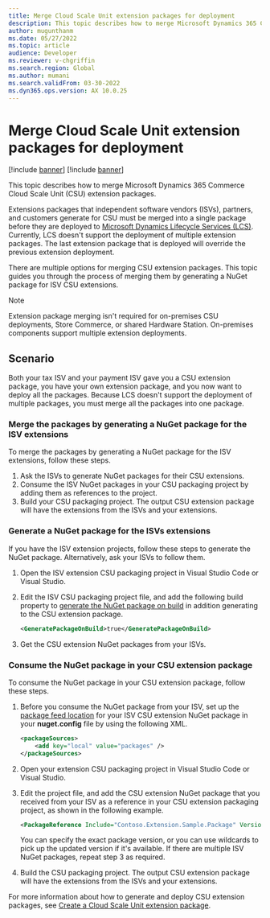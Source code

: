 ```yaml
---
title: Merge Cloud Scale Unit extension packages for deployment
description: This topic describes how to merge Microsoft Dynamics 365 Commerce Cloud Scale Unit (CSU) extension packages for deployment.
author: mugunthanm
ms.date: 05/27/2022
ms.topic: article
audience: Developer
ms.reviewer: v-chgriffin
ms.search.region: Global
ms.author: mumani
ms.search.validFrom: 03-30-2022
ms.dyn365.ops.version: AX 10.0.25
---
```


# Merge Cloud Scale Unit extension packages for deployment

[!include [banner](../includes/banner.md)]
[!include [banner](../includes/preview-banner.md)]

This topic describes how to merge Microsoft Dynamics 365 Commerce Cloud Scale Unit (CSU) extension packages.

Extensions packages that independent software vendors (ISVs), partners, and customers generate for CSU must be merged into a single package before they are deployed to [Microsoft Dynamics Lifecycle Services (LCS)](https://lcs.dynamics.com/Logon/Index). Currently, LCS doesn't support the deployment of multiple extension packages. The last extension package that is deployed will override the previous extension deployment.

There are multiple options for merging CSU extension packages. This topic guides you through the process of merging them by generating a NuGet package for ISV CSU extensions.

> [!NOTE]
> Extension package merging isn't required for on-premises CSU deployments, Store Commerce, or shared Hardware Station. On-premises components support multiple extension deployments.

## Scenario

Both your tax ISV and your payment ISV gave you a CSU extension package, you have your own extension package, and you now want to deploy all the packages. Because LCS doesn't support the deployment of multiple packages, you must merge all the packages into one package.

### Merge the packages by generating a NuGet package for the ISV extensions

To merge the packages by generating a NuGet package for the ISV extensions, follow these steps.

1. Ask the ISVs to generate NuGet packages for their CSU extensions.
1. Consume the ISV NuGet packages in your CSU packaging project by adding them as references to the project.
1. Build your CSU packaging project. The output CSU extension package will have the extensions from the ISVs and your extensions.

### Generate a NuGet package for the ISVs extensions

If you have the ISV extension projects, follow these steps to generate the NuGet package. Alternatively, ask your ISVs to follow them.

1. Open the ISV extension CSU packaging project in Visual Studio Code or Visual Studio.
1. Edit the ISV CSU packaging project file, and add the following build property to [generate the NuGet package on build](/nuget/create-packages/creating-a-package-msbuild#automatically-generate-package-on-build) in addition generating to the CSU extension package.

    ```XML
    <GeneratePackageOnBuild>true</GeneratePackageOnBuild>
    ```

1. Get the CSU extension NuGet packages from your ISVs.

### Consume the NuGet package in your CSU extension package

To consume the NuGet package in your CSU extension package, follow these steps.

1. Before you consume the NuGet package from your ISV, set up the [package feed location](/nuget/hosting-packages/local-feeds) for your ISV CSU extension NuGet package in your **nuget.config** file by using the following XML.

    ```XML
    <packageSources>
        <add key="local" value="packages" />
    </packageSources>
    ```

1. Open your extension CSU packaging project in Visual Studio Code or Visual Studio.
1. Edit the project file, and add the CSU extension NuGet package that you received from your ISV as a reference in your CSU extension packaging project, as shown in the following example.

    ```XML
    <PackageReference Include="Contoso.Extension.Sample.Package" Version="2.0.*" />
    ```

    You can specify the exact package version, or you can use wildcards to pick up the updated version if it's available. If there are multiple ISV NuGet packages, repeat step 3 as required.

1. Build the CSU packaging project. The output CSU extension package will have the extensions from the ISVs and your extensions.

For more information about how to generate and deploy CSU extension packages, see [Create a Cloud Scale Unit extension package](csu-packaging.md).
